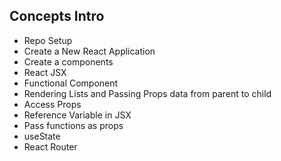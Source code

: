## Concepts Intro

* Repo Setup
* Create a New React Application
* Create a components
* React JSX
* Functional Component
* Rendering Lists and Passing Props data from parent to child
* Access Props
* Reference Variable in JSX
* Pass functions as props
* useState
* React Router
